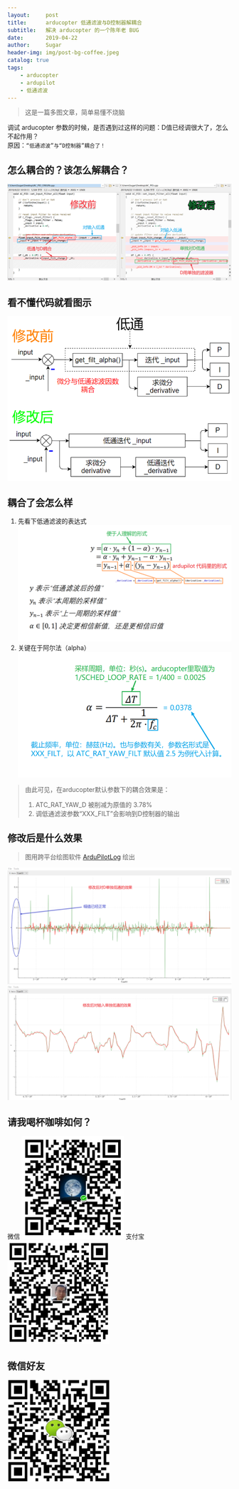 ```yaml
---
layout:     post
title:      arducopter 低通滤波与D控制器解耦合
subtitle:   解决 arducopter 的一个陈年老 BUG
date:       2019-04-22
author:     Sugar
header-img: img/post-bg-coffee.jpeg
catalog: true
tags:
    - arducopter
    - ardupilot
    - 低通滤波
---
```


> 这是一篇多图文章，简单易懂不烧脑

调试 arducopter 参数的时候，是否遇到过这样的问题：D值已经调很大了，怎么不起作用？<br>
原因：`“低通滤波”与“D控制器”耦合了！`

怎么耦合的？该怎么解耦合？
---
![set_input_filter_all_1](https://github.com/SuWeipeng/img/raw/master/4_ardupilot/set_input_filter_all_1.png)

看不懂代码就看图示
---
![lowpass_filter_3](https://github.com/SuWeipeng/img/raw/master/4_ardupilot/lowpass_filter_3.png)

耦合了会怎么样
---
1. 先看下低通滤波的表达式<br>
![lowpass_filter_1](https://github.com/SuWeipeng/img/raw/master/4_ardupilot/lowpass_filter_1.png)
2. 关键在于阿尔法（alpha）<br>
![lowpass_filter_2](https://github.com/SuWeipeng/img/raw/master/4_ardupilot/lowpass_filter_2.png)
> 由此可见，在arducopter默认参数下的耦合效果是：
> 1. ATC_RAT_YAW_D 被削减为原值的 3.78%
> 2. 调低通滤波参数“XXX_FILT”会影响到D控制器的输出

修改后是什么效果
---
> 图用跨平台绘图软件 [ArduPilotLog](https://github.com/SuWeipeng/ArduPilotLog) 绘出

![set_input_filter_all_2](https://github.com/SuWeipeng/img/raw/master/4_ardupilot/set_input_filter_all_2.png)<br>
![set_input_filter_all_3](https://github.com/SuWeipeng/img/raw/master/4_ardupilot/set_input_filter_all_3.png)<br>

请我喝杯咖啡如何？
---
微信
![weixinfukuan](https://github.com/SuWeipeng/img/raw/master/weixinfukuan.jpg)
支付宝
![zhifubaofukuan](https://github.com/SuWeipeng/img/raw/master/zhifubaofukuan.jpg)

微信好友
---
![weixinhaoyou](https://github.com/SuWeipeng/img/raw/master/weixinhaoyou.png)<br>
